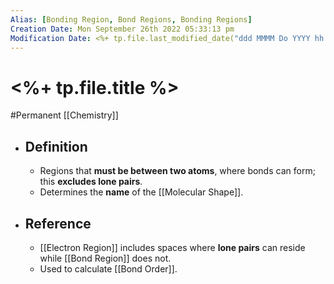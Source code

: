 ```yaml
---
Alias: [Bonding Region, Bond Regions, Bonding Regions]
Creation Date: Mon September 26th 2022 05:33:13 pm 
Modification Date: <%+ tp.file.last_modified_date("ddd MMMM Do YYYY hh:mm:ss a") %>
---
```

# <%+ tp.file.title %>
#Permanent [[Chemistry]]

- ## Definition
	- Regions that **must be between two atoms**, where bonds can form; this **excludes lone pairs**.
	- Determines the **name** of the [[Molecular Shape]].
- ## Reference
	- [[Electron Region]] includes spaces where **lone pairs** can reside while [[Bond Region]] does not.
	- Used to calculate [[Bond Order]].